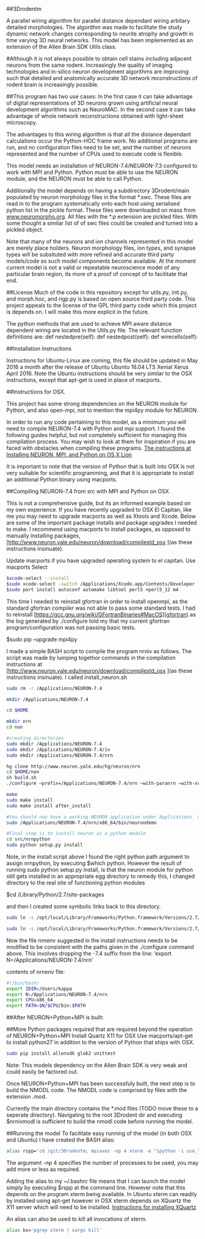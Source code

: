 ##3Drodentm

A parallel wiring algorithm for parallel distance dependant wiring arbitary detailed morphologies. The algorithm was made to facilitate the study dynamic network changes corresponding to neurite atrophy and growth in time varying 3D neural networks. This model has been implemented as an extension of the Allen Brain SDK Utils class.

#Although it is not always possible to obtain cell stains including adjacent neurons from the same rodent. Increasingly the quality of imaging technologies and in-silico neuron development algorithms are improving such that detailed and anatomically accurate 3D network reconstructions of rodent brain is increasingly possible.

##This program has two use cases:
In the first case it can take advantage of digital representations of 3D neurons grown using artificial neural development algorithms such as NeuroMAC.
In the second case it can take advantage of whole network reconstructions obtained with light-sheet microscopy.

The advantages to this wiring algorithm is that all the distance dependant calculations occur the Python-HOC frame work. No additional programs are run, and no configuration files need to be set, and the number of neurons represented and the number of CPUs used to execute code is flexible.

This model needs an installation of NEURON-7.4/NEURON-7.3 configured to work with MPI and Python. Python must be able to use the NEURON module, and the NEURON must be able to call Python.

Additionally the model depends on having a subdirectory 3Drodent/main populated by neuron morphology files in the format *.swc. These files are read in to the program systematically onto each host using serialised python list in the pickle format. These files were downloaded on mass from www.neuromorpho.org. All files with the *.p extension are pickled files. With some thought a similar list of of swc files could be created and turned into a pickled object.

Note that many of the neurons and ion channels represented in this model are merely place holders. Neuron morphology files, ion types, and synapse types will be subsituted with more refined and accurate third party models/code as such model components become available. At the moment current model is not a valid or repeatable neuroscience model of any particular brain region, its more of a proof of concept of to facilitate that end.

##License 
Much of the code in this repository except for utils.py, init.py, and morph.hoc, and rigp.py is based on open source third party code. This project appeals to the license of the GPL third party code which this project is depends on. I will make this more explicit in the future.

The python methods that are used to achieve MPI aware distance dependent wiring are located in the Utils.py file. The relevant function definitions are:
def nestedpre(self):
def nestedpost(self):
def wirecells(self):

##Installation Instructions 

Instructions for Ubuntu-Linux are coming, this file should be updated in May 2016 a month after the release of Ubuntu Ubuntu 16.04 LTS Xenial Xerus April 2016. Note the Ubuntu instructions should be very similar to the OSX instructions, except that apt-get is used in place of macports.

##Instructions for OSX.

This project has some strong dependencies on the NEURON module for Python, and also open-mpi, not to mention the mpi4py module for NEURON.

In order to run any code pertaining to this model, as a minimum you will need to compile NEURON-7.4 with Python and mpi support. I found the following guides helpful, but not completely sufficient 
for managing this compilation process. You may wish to look at them for inspiration if you are faced with obstacles when compiling these programs.
[The instructions at](https://www.neuron.yale.edu/neuron/download/compilestd_osx#openmpi)
[Installing NEURON, MPI, and Python on OS X Lion](https://sphericalcow.wordpress.com/2012/09/02/installing-neuron-mpi-and-python-on-os-x-lion/
)

It is important to note that the version of Python that is built into OSX is not very suitable for scientific programming, and that it is appropriate to install an additional Python binary using macports.

##Compiling NEURON-7.4 from src with MPI and Python on OSX 

This is not a comprehensive guide, but its an informed example based on my own experience. If you have recently upgraded to OSX El Capitan, like me you may need to upgrade macports as well as Xtools and Xcode. Below are some of the important package installs and package upgrades I needed to make. I recommend using macports to install packages, as opposed to manually installing packages, [http://www.neuron.yale.edu/neuron/download/compilestd_osx
](as these instructions insinuate).

Update macports if you have upgraded operating system to el capitan.
Use macports Select
```sh
$xcode-select --install
$sudo xcode-select -switch /Applications/Xcode.app/Contents/Developer
$sudo port install autoconf automake libtool perl5 +perl5_12 m4
```

This time I needed to reinstall gfortran in order to install openmpi, as the standard gfortran compiler was not able to pass some standard tests. I had to reinstall [https://gcc.gnu.org/wiki/GFortranBinaries#MacOS](gfortran) as the log generated by ./configure told my that my current gfortran program/configuration was not passing basic tests.

$sudo pip –upgrade mpi4py

I made a simple BASH script to compile the program nrniv as follows. The script was made by lumping togethor commands in the compilation instructions at [http://www.neuron.yale.edu/neuron/download/compilestd_osx
](as these instructions insinuate). I called install_neuron.sh
```sh
sudo rm -r /Applications/NEURON-7.4

mkdir /Applications/NEURON-7.4

cd $HOME

mkdir nrn
cd non

#creating directories
sudo mkdir /Applications/NEURON-7.4
sudo mkdir /Applications/NEURON-7.4/iv
sudo mkdir /Applications/NEURON-7.4/nrn

hg clone http://www.neuron.yale.edu/hg/neuron/nrn
cd $HOME/non
sh build.sh
./configure –prefix=/Applications/NEURON-7.4/nrn –with-paranrn –with-nrnpython=/opt/local/bin/python –host=x86_64-apple-darwin15.2.0 –build=x86_64-apple-darwin15.2.0 –without-iv

make
sudo make install
sudo make install after_install

#You should now have a working NEURON application under Applications. Small test;
sudo /Applications/NEURON-7.4/nrn/x86_64/bin/neurondemo

#Final step is to install neuron as a python module
cd src/nrnpython
sudo python setup.py install
```
Note, in the install script above I found the right python path argument to assign nrnpython, by executing $which python. However the result of running sudo python setup.py install, is that the neuron module for python still gets installed in an appropriate egg directory to remedy this, I changed directory to the real site of functioning python modules

$cd /Library/Python/2.7/site-packages

and then I created some symbolic links back to this directory.
```sh
sudo ln -s /opt/local/Library/Frameworks/Python.framework/Versions/2.7/lib/python2.7/site-packages/NEURON-7.4-py2.7.egg-info .

sudo ln -s /opt/local/Library/Frameworks/Python.framework/Versions/2.7/lib/python2.7/site-packages/neuron/ .
```
Now the file nrnenv suggested in the install instructions needs to be modified to be consistent with the paths given in the ./configure  command above. This involves dropping the -7.4 suffix from the line: ‘export N=/Applications/NEURON-7.4/nrn’

contents of nrnenv file:

```sh
#!/bin/bash/
export IDIR=/Users/kappa
export N=/Applications/NEURON-7.4/nrn
export CPU=x86_64
export PATH=$N/$CPU/bin:$PATH
```

##After NEURON+Python+MPI is built:

##More Python packages required that are required beyond the operation of NEURON+Python+MPI 
Install Quartz X11 for OSX
Use macports/apt-get to install python27 in addition to the version of Python that ships with OSX.

```sh
sudo pip install allensdk glob2 unittest
```
Note: This models dependency on the Allen Brain SDK is very weak and could easily be factored out.

Once NEURON+Python+MPI has been successfuly built, the next step is to build the NMODL code. The NMODL code is comprised by files with the extension .mod.

Currently the main directory contains the *.mod files (TODO move these to a seperate directory). Navigating to the root 3Drodent dir and executing 
$nrnivmodl 
is sufficient to build the nmodl code before running the model.

##Running the model
To facilitate easy running of the model  (in both OSX and Ubuntu) I have created the BASH alias:
```sh
alias rspp='cd /git/3Drodentm; mpiexec -np 4 xterm -e "ipython -i use_local_files.py"'

```
The argument -np 4 specifies the number of processes to be used, you may add more or less as required.

Adding the alias to my ~/.bashrc file means that I can launch the model simply by executing $rspp at the command line.
However note that this depends on the program xterm being available. In Ubuntu xterm can readily by installed using apt-get however in OSX xterm depends on XQuartz the X11 server which will need to be installed. [Instructions for installing XQuartz](https://www.neuron.yale.edu/neuron/download/compilestd_osx)

An alias can also be used to kill all invocations of xterm.
```sh
alias kx='pgrep xterm | xargs kill'
```
